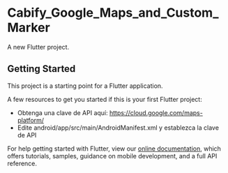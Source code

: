 # Cabify_Google_Maps_and_Custom_Marker

A new Flutter project.

## Getting Started

This project is a starting point for a Flutter application.

A few resources to get you started if this is your first Flutter project:

- Obtenga una clave de API aquí: https://cloud.google.com/maps-platform/
- Edite android/app/src/main/AndroidManifest.xml y establezca la clave de API

For help getting started with Flutter, view our
[online documentation](https://flutter.dev/docs), which offers tutorials,
samples, guidance on mobile development, and a full API reference.
